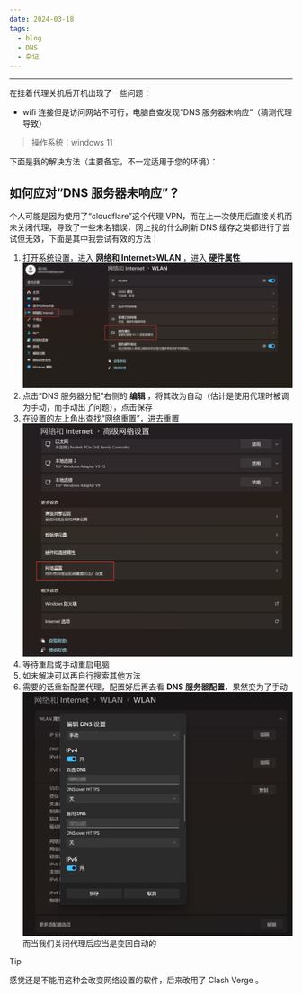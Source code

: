 ```yaml
---
date: 2024-03-18
tags:
  - blog
  - DNS
  - 杂记
---
```

***

在挂着代理关机后开机出现了一些问题：

-  wifi 连接但是访问网站不可行，电脑自查发现“DNS 服务器未响应”（猜测代理导致）

> 操作系统：windows 11

下面是我的解决方法（主要备忘，不一定适用于您的环境）：
<!-- more -->

## 如何应对“DNS 服务器未响应”？

个人可能是因为使用了“cloudflare”这个代理 VPN，而在上一次使用后直接关机而未关闭代理，导致了一些未名错误，网上找的什么刷新 DNS 缓存之类都进行了尝试但无效，下面是其中我尝试有效的方法：

1. 打开系统设置，进入 **网络和 Internet>WLAN** ，进入 **硬件属性** 
![|500](attachments/delete%20.iso%20&%20why%20I%20connect%20wifi%20but%20can't%20use%20it.png)
2. 点击“DNS 服务器分配”右侧的 **编辑** ，将其改为自动（估计是使用代理时被调为手动，而手动出了问题），点击保存
3. 在设置的左上角出查找“网络重置”，进去重置
   ![|300](attachments/delete%20.iso%20&%20why%20I%20connect%20wifi%20but%20can't%20use%20it-1.png)
  4. 等待重启或手动重启电脑
  5. 如未解决可以再自行搜索其他方法
  6. 需要的话重新配置代理，配置好后再去看 **DNS 服务器配置**，果然变为了手动
     ![|300](attachments/delete%20.iso%20&%20why%20I%20connect%20wifi%20but%20can't%20use%20it-2.png)
     而当我们关闭代理后应当是变回自动的

> [!TIP]
>
> 感觉还是不能用这种会改变网络设置的软件，后来改用了 Clash Verge 。